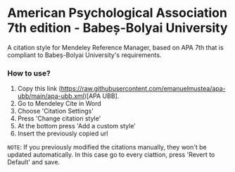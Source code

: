 # American Psychological Association 7th edition - Babeș-Bolyai University
A citation style for Mendeley Reference Manager, based on APA 7th that is compliant to Babeș-Bolyai University's requirements.

### How to use?
1. Copy this link (https://raw.githubusercontent.com/emanuelmustea/apa-ubb/main/apa-ubb.xml)[APA UBB].
2. Go to Mendeley Cite in Word
3. Choose 'Citation Settings'
4. Press 'Change citation style'
5. At the bottom press 'Add a custom style'
6. Insert the previously copied url

`NOTE`: If you previously modified the citations manually, they won't be updated automatically. In this case go to every ciattion, press 'Revert to Default' and save.
